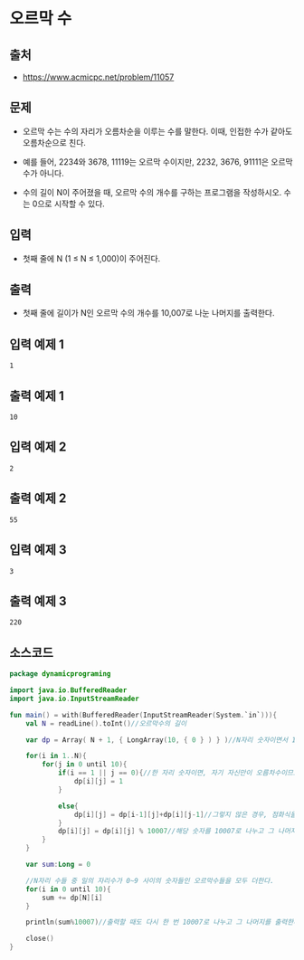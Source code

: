 # 오르막 수

## 출처

* https://www.acmicpc.net/problem/11057

## 문제

* 오르막 수는 수의 자리가 오름차순을 이루는 수를 말한다. 이때, 인접한 수가 같아도 오름차순으로 친다.

* 예를 들어, 2234와 3678, 11119는 오르막 수이지만, 2232, 3676, 91111은 오르막 수가 아니다.

* 수의 길이 N이 주어졌을 때, 오르막 수의 개수를 구하는 프로그램을 작성하시오. 수는 0으로 시작할 수 있다.

## 입력

* 첫째 줄에 N (1 ≤ N ≤ 1,000)이 주어진다.

## 출력
 
* 첫째 줄에 길이가 N인 오르막 수의 개수를 10,007로 나눈 나머지를 출력한다.

## 입력 예제 1

```
1
```

## 출력 예제 1

```
10
```

## 입력 예제 2

```
2
```

## 출력 예제 2

```
55
```

## 입력 예제 3

```
3
```

## 출력 예제 3

```
220
```

## 소스코드

```kotlin
package dynamicprograming

import java.io.BufferedReader
import java.io.InputStreamReader

fun main() = with(BufferedReader(InputStreamReader(System.`in`))){
    val N = readLine().toInt()//오르막수의 길이

    var dp = Array( N + 1, { LongArray(10, { 0 } ) } )//N자리 숫자이면서 1의 자리 숫자가 0~9 사이의 숫자가 올 수 있는 오르막수의 길이

    for(i in 1..N){
        for(j in 0 until 10){
            if(i == 1 || j == 0){//한 자리 숫자이면, 자기 자신만이 오름차수이므로 1로 초기화한다. 그리고 일의자리 숫자가 0이면 앞에 올 수 있는 숫자가 0만 오는 경우 1가지 밖에 없으므로 1로 초기화한다.
                dp[i][j] = 1
            }

            else{
                dp[i][j] = dp[i-1][j]+dp[i][j-1]//그렇지 않은 경우, 점화식을 활용해서 푼다.(i-1 자리의 숫자들 중에서 j를 일의 자리 숫자로 하는 오르막수의 개수 + i 자리의 숫자들 중에서 j-1을 일의 자리 숫자로 하는 오르막수의 개수를 더하면 된다.
            }
            dp[i][j] = dp[i][j] % 10007//해당 숫자를 10007로 나누고 그 나머지를 저장한다.
        }
    }

    var sum:Long = 0

    //N자리 수들 중 일의 자리수가 0~9 사이의 숫자들인 오르막수들을 모두 더한다.
    for(i in 0 until 10){
        sum += dp[N][i]
    }

    println(sum%10007)//출력할 때도 다시 한 번 10007로 나누고 그 나머지를 출력한다.

    close()
}
```
